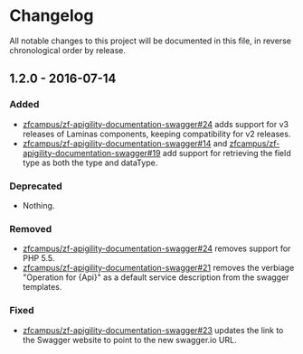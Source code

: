 # Changelog

All notable changes to this project will be documented in this file, in reverse chronological order by release.

## 1.2.0 - 2016-07-14

### Added

- [zfcampus/zf-apigility-documentation-swagger#24](https://github.com/zfcampus/zf-apigility-documentation-swagger/pull/24)
  adds support for v3 releases of Laminas components, keeping
  compatibility for v2 releases.
- [zfcampus/zf-apigility-documentation-swagger#14](https://github.com/zfcampus/zf-apigility-documentation-swagger/pull/14) and
  [zfcampus/zf-apigility-documentation-swagger#19](https://github.com/zfcampus/zf-apigility-documentation-swagger/pull/19) add
  support for retrieving the field type as both the type and dataType.

### Deprecated

- Nothing.

### Removed

- [zfcampus/zf-apigility-documentation-swagger#24](https://github.com/zfcampus/zf-apigility-documentation-swagger/pull/24)
  removes support for PHP 5.5.
- [zfcampus/zf-apigility-documentation-swagger#21](https://github.com/zfcampus/zf-apigility-documentation-swagger/pull/21)
  removes the verbiage "Operation for {Api}" as a default service description
  from the swagger templates.

### Fixed

- [zfcampus/zf-apigility-documentation-swagger#23](https://github.com/zfcampus/zf-apigility-documentation-swagger/pull/23)
  updates the link to the Swagger website to point to the new swagger.io URL.
